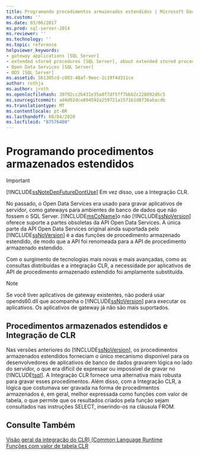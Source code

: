 ```yaml
---
title: Programando procedimentos armazenados estendidos | Microsoft Docs
ms.custom: ''
ms.date: 03/06/2017
ms.prod: sql-server-2014
ms.reviewer: ''
ms.technology: ''
ms.topic: reference
helpviewer_keywords:
- gateway applications [SQL Server]
- extended stored procedures [SQL Server], about extended stored procedures
- Open Data Services [SQL Server]
- ODS [SQL Server]
ms.assetid: 561305cd-c803-48af-9eec-2c19f4d311ce
author: rothja
ms.author: jroth
ms.openlocfilehash: 30792cc2b431e35a8f7df5ff7bbb2c228892d5c5
ms.sourcegitcommit: ad4d92dce894592a259721a1571b1d8736abacdb
ms.translationtype: MT
ms.contentlocale: pt-BR
ms.lasthandoff: 08/04/2020
ms.locfileid: "87576400"
---
```

# <a name="programming-extended-stored-procedures"></a>Programando procedimentos armazenados estendidos
    
> [!IMPORTANT]  
>  [!INCLUDE[ssNoteDepFutureDontUse](../../includes/ssnotedepfuturedontuse-md.md)] Em vez disso, use a Integração CLR.  
  
 No passado, o Open Data Services era usado para gravar aplicativos de servidor, como gateways para ambientes de banco de dados que não fossem o SQL Server. [!INCLUDE[msCoName](../../includes/msconame-md.md)]o não [!INCLUDE[ssNoVersion](../../includes/ssnoversion-md.md)] oferece suporte a partes obsoletas da API Open Data Services. A única parte da API Open Data Services original ainda suportada pelo [!INCLUDE[ssNoVersion](../../includes/ssnoversion-md.md)] é a das funções de procedimento armazenado estendido, de modo que a API foi renomeada para a API de procedimento armazenado estendido.  
  
 Com o surgimento de tecnologias mais novas e mais avançadas, como as consultas distribuídas e a integração CLR, a necessidade por aplicativos de API de procedimento armazenado estendido foi amplamente substituída.  
  
> [!NOTE]  
>  Se você tiver aplicativos de gateway existentes, não poderá usar opends60.dll que acompanha o [!INCLUDE[ssNoVersion](../../includes/ssnoversion-md.md)] para executar os aplicativos. Os aplicativos de gateway já não são mais suportados.  
  
## <a name="extended-stored-procedures-vs-clr-integration"></a>Procedimentos armazenados estendidos e Integração de CLR  
 Nas versões anteriores do [!INCLUDE[ssNoVersion](../../includes/ssnoversion-md.md)], os procedimentos armazenados estendidos forneciam o único mecanismo disponível para os desenvolvedores de aplicativos de banco de dados gravarem lógica no lado do servidor, o que era difícil de expressar ou impossível de gravar no [!INCLUDE[tsql](../../includes/tsql-md.md)]. A Integração CLR fornece uma alternativa mais robusta para gravar esses procedimentos. Além disso, com a Integração CLR, a lógica que costumava ser gravada na forma de procedimentos armazenados é, em geral, melhor expressada como funções com valor de tabela, o que permite que os resultados criados pela função sejam consultados nas instruções SELECT, inserindo-os na cláusula FROM.  
  
## <a name="see-also"></a>Consulte Também  
 [Visão geral da integração do CLR&#41; &#40;Common Language Runtime](../clr-integration/common-language-runtime-integration-overview.md)   
 [Funções com valor de tabela CLR](../clr-integration-database-objects-user-defined-functions/clr-table-valued-functions.md)  
  
  

